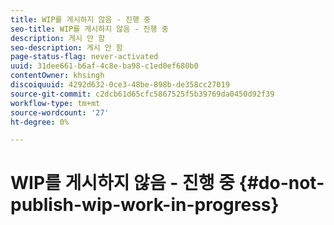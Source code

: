 ```yaml
---
title: WIP를 게시하지 않음 - 진행 중
seo-title: WIP를 게시하지 않음 - 진행 중
description: 게시 안 함
seo-description: 게시 안 함
page-status-flag: never-activated
uuid: 31dee661-b6af-4c8e-ba98-c1ed0ef680b0
contentOwner: khsingh
discoiquuid: 4292d632-0ce3-48be-898b-de358cc27019
source-git-commit: c2dcb61d65cfc5867525f5b39769da0450d92f39
workflow-type: tm+mt
source-wordcount: '27'
ht-degree: 0%

---
```



# WIP를 게시하지 않음 - 진행 중 {#do-not-publish-wip-work-in-progress}


